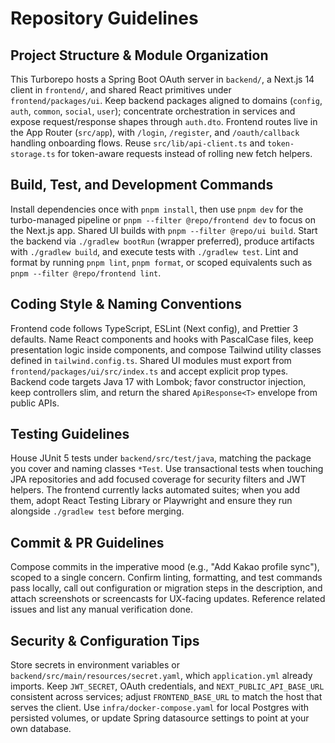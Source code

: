 # Repository Guidelines

## Project Structure & Module Organization
This Turborepo hosts a Spring Boot OAuth server in `backend/`, a Next.js 14 client in `frontend/`, and shared React primitives under `frontend/packages/ui`. Keep backend packages aligned to domains (`config`, `auth`, `common`, `social`, `user`); concentrate orchestration in services and expose request/response shapes through `auth.dto`. Frontend routes live in the App Router (`src/app`), with `/login`, `/register`, and `/oauth/callback` handling onboarding flows. Reuse `src/lib/api-client.ts` and `token-storage.ts` for token-aware requests instead of rolling new fetch helpers.

## Build, Test, and Development Commands
Install dependencies once with `pnpm install`, then use `pnpm dev` for the turbo-managed pipeline or `pnpm --filter @repo/frontend dev` to focus on the Next.js app. Shared UI builds with `pnpm --filter @repo/ui build`. Start the backend via `./gradlew bootRun` (wrapper preferred), produce artifacts with `./gradlew build`, and execute tests with `./gradlew test`. Lint and format by running `pnpm lint`, `pnpm format`, or scoped equivalents such as `pnpm --filter @repo/frontend lint`.

## Coding Style & Naming Conventions
Frontend code follows TypeScript, ESLint (Next config), and Prettier 3 defaults. Name React components and hooks with PascalCase files, keep presentation logic inside components, and compose Tailwind utility classes defined in `tailwind.config.ts`. Shared UI modules must export from `frontend/packages/ui/src/index.ts` and accept explicit prop types. Backend code targets Java 17 with Lombok; favor constructor injection, keep controllers slim, and return the shared `ApiResponse<T>` envelope from public APIs.

## Testing Guidelines
House JUnit 5 tests under `backend/src/test/java`, matching the package you cover and naming classes `*Test`. Use transactional tests when touching JPA repositories and add focused coverage for security filters and JWT helpers. The frontend currently lacks automated suites; when you add them, adopt React Testing Library or Playwright and ensure they run alongside `./gradlew test` before merging.

## Commit & PR Guidelines
Compose commits in the imperative mood (e.g., "Add Kakao profile sync"), scoped to a single concern. Confirm linting, formatting, and test commands pass locally, call out configuration or migration steps in the description, and attach screenshots or screencasts for UX-facing updates. Reference related issues and list any manual verification done.

## Security & Configuration Tips
Store secrets in environment variables or `backend/src/main/resources/secret.yaml`, which `application.yml` already imports. Keep `JWT_SECRET`, OAuth credentials, and `NEXT_PUBLIC_API_BASE_URL` consistent across services; adjust `FRONTEND_BASE_URL` to match the host that serves the client. Use `infra/docker-compose.yaml` for local Postgres with persisted volumes, or update Spring datasource settings to point at your own database.
